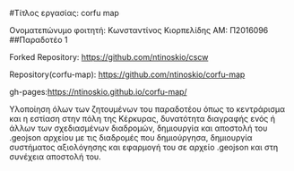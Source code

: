 #Τίτλος εργασίας: corfu map

Ονοματεπώνυμο φοιτητή: Κωνσταντίνος Κιορπελίδης
ΑΜ: Π2016096
##Παραδοτέο 1 

Forked Repository: https://github.com/ntinoskio/cscw

Repository(corfu-map): https://github.com/ntinoskio/corfu-map

gh-pages:https://ntinoskio.github.io/corfu-map/

Υλοποίηση όλων των ζητουμένων του παραδοτέου όπως το κεντράρισμα και η εστίαση στην πόλη της Κέρκυρας, δυνατότητα διαγραφής ενός ή άλλων
των σχεδιασμένων διαδρομών, δημιουργία και αποστολή του .geojson αρχείου με τις διαδρομές που δημιούργησα, δημιουργία συστήματος αξιολόγησης
και εφαρμογή του σε αρχείο .geojson και στη συνέχεια αποστολή του.
